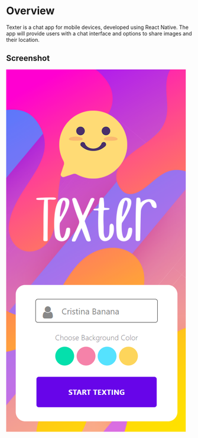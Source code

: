 # Overview

Texter is a chat app for mobile devices, developed using React Native. The app will provide users with a chat interface and options to share images and their location.

## Screenshot

<img src="https://github.com/MichiyoYo/texter/blob/main/demo/texter%20screenshot.png?raw=true" alt="A screenshot of the splash page">
